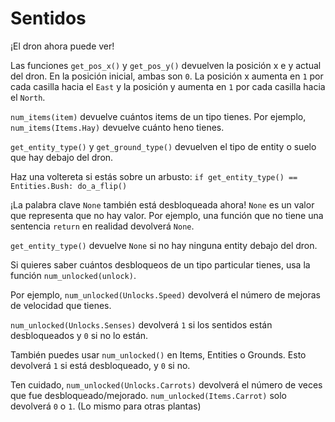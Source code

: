 # Sentidos
¡El dron ahora puede ver! 

Las funciones `get_pos_x()` y `get_pos_y()` devuelven la posición x e y actual del dron. En la posición inicial, ambas son `0`. La posición x aumenta en `1` por cada casilla hacia el `East` y la posición y aumenta en `1` por cada casilla hacia el `North`.

`num_items(item)` devuelve cuántos items de un tipo tienes.
Por ejemplo, `num_items(Items.Hay)` devuelve cuánto heno tienes.

`get_entity_type()` y `get_ground_type()` devuelven el tipo de entity o suelo que hay debajo del dron.

Haz una voltereta si estás sobre un arbusto:
`if get_entity_type() == Entities.Bush:
	do_a_flip()`

¡La palabra clave `None` también está desbloqueada ahora! `None` es un valor que representa que no hay valor.
Por ejemplo, una función que no tiene una sentencia `return` en realidad devolverá `None`.

`get_entity_type()` devuelve `None` si no hay ninguna entity debajo del dron.


Si quieres saber cuántos desbloqueos de un tipo particular tienes, usa la función `num_unlocked(unlock)`.

Por ejemplo, `num_unlocked(Unlocks.Speed)` devolverá el número de mejoras de velocidad que tienes.

`num_unlocked(Unlocks.Senses)` devolverá `1` si los sentidos están desbloqueados y `0` si no lo están.

También puedes usar `num_unlocked()` en Items, Entities o Grounds. Esto devolverá `1` si está desbloqueado, y `0` si no.

Ten cuidado, `num_unlocked(Unlocks.Carrots)` devolverá el número de veces que fue desbloqueado/mejorado.
`num_unlocked(Items.Carrot)` solo devolverá `0` o `1`. (Lo mismo para otras plantas)